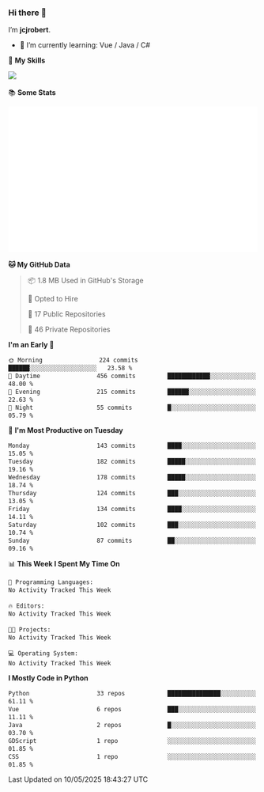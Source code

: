### Hi there 👋

I’m **jcjrobert**.

- 🌱 I’m currently learning: Vue / Java / C#

🌟 **My Skills**

![](https://img.shields.io/badge/-Python-3e74a2?style=flat-square&logo=Python&logoColor=fff)

📚 **Some Stats**

![](https://github.com/jcjrobert/github-stats/blob/master/generated/overview.svg)

<!--START_SECTION:waka-->
**🐱 My GitHub Data** 

> 📦 1.8 MB Used in GitHub's Storage 
 > 
> 💼 Opted to Hire
 > 
> 📜 17 Public Repositories 
 > 
> 🔑 46 Private Repositories 
 > 
**I'm an Early 🐤** 

```text
🌞 Morning                224 commits         ██████░░░░░░░░░░░░░░░░░░░   23.58 % 
🌆 Daytime                456 commits         ████████████░░░░░░░░░░░░░   48.00 % 
🌃 Evening                215 commits         ██████░░░░░░░░░░░░░░░░░░░   22.63 % 
🌙 Night                  55 commits          █░░░░░░░░░░░░░░░░░░░░░░░░   05.79 % 
```
📅 **I'm Most Productive on Tuesday** 

```text
Monday                   143 commits         ████░░░░░░░░░░░░░░░░░░░░░   15.05 % 
Tuesday                  182 commits         █████░░░░░░░░░░░░░░░░░░░░   19.16 % 
Wednesday                178 commits         █████░░░░░░░░░░░░░░░░░░░░   18.74 % 
Thursday                 124 commits         ███░░░░░░░░░░░░░░░░░░░░░░   13.05 % 
Friday                   134 commits         ████░░░░░░░░░░░░░░░░░░░░░   14.11 % 
Saturday                 102 commits         ███░░░░░░░░░░░░░░░░░░░░░░   10.74 % 
Sunday                   87 commits          ██░░░░░░░░░░░░░░░░░░░░░░░   09.16 % 
```


📊 **This Week I Spent My Time On** 

```text
💬 Programming Languages: 
No Activity Tracked This Week

🔥 Editors: 
No Activity Tracked This Week

🐱‍💻 Projects: 
No Activity Tracked This Week

💻 Operating System: 
No Activity Tracked This Week
```

**I Mostly Code in Python** 

```text
Python                   33 repos            ███████████████░░░░░░░░░░   61.11 % 
Vue                      6 repos             ███░░░░░░░░░░░░░░░░░░░░░░   11.11 % 
Java                     2 repos             █░░░░░░░░░░░░░░░░░░░░░░░░   03.70 % 
GDScript                 1 repo              ░░░░░░░░░░░░░░░░░░░░░░░░░   01.85 % 
CSS                      1 repo              ░░░░░░░░░░░░░░░░░░░░░░░░░   01.85 % 
```




 Last Updated on 10/05/2025 18:43:27 UTC
<!--END_SECTION:waka-->
